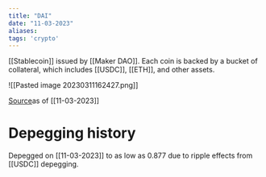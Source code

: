 ```yaml
---
title: "DAI"
date: "11-03-2023"
aliases: 
tags: 'crypto'
---
```


[[Stablecoin]] issued by [[Maker DAO]]. Each coin is backed by a bucket of collateral, which includes [[USDC]], [[ETH]], and other assets. 

![[Pasted image 20230311162427.png]]

[Source](https://twitter.com/MakerDAO/status/1634410047592620034/photo/1)as of [[11-03-2023]]


# Depegging history
Depegged on [[11-03-2023]] to as low as 0.877 due to ripple effects from [[USDC]] depegging.
